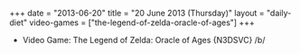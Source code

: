+++
date = "2013-06-20"
title = "20 June 2013 (Thursday)"
layout = "daily-diet"
video-games = ["the-legend-of-zelda-oracle-of-ages"]
+++


* Video Game: The Legend of Zelda: Oracle of Ages {N3DSVC} /b/
